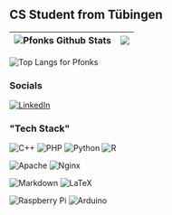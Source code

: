## CS Student from Tübingen

| ![Pfonks Github Stats](https://github-readme-stats.vercel.app/api?username=pfonks\&rank_icon=github&theme=dark&hide_border=true) | ![](https://github-readme-streak-stats.herokuapp.com/?user=Pfonks&theme=dark&hide_border=true) |
|----------------------------------------------------------------------------------------------------------------------------------|------------------------------------------------------------------------------------------------|

![Top Langs for Pfonks](https://github-readme-stats.vercel.app/api/top-langs/?username=pfonks&&theme=dark&hide_border=true&layout=donut)

### Socials
[![LinkedIn](https://img.shields.io/badge/LinkedIn-%230077B5.svg?logo=linkedin&logoColor=white)](https://linkedin.com/in/malte-h) 

### "Tech Stack"
![C++](https://img.shields.io/badge/c++-%2300599C.svg?style=for-the-badge&logo=c%2B%2B&logoColor=white) ![PHP](https://img.shields.io/badge/php-%23777BB4.svg?style=for-the-badge&logo=php&logoColor=white)  ![Python](https://img.shields.io/badge/python-3670A0?style=for-the-badge&logo=python&logoColor=ffdd54) ![R](https://img.shields.io/badge/r-%23276DC3.svg?style=for-the-badge&logo=r&logoColor=white)


 ![Apache](https://img.shields.io/badge/apache-%23D42029.svg?style=for-the-badge&logo=apache&logoColor=white) ![Nginx](https://img.shields.io/badge/nginx-%23009639.svg?style=for-the-badge&logo=nginx&logoColor=white) 


![Markdown](https://img.shields.io/badge/markdown-%23000000.svg?style=for-the-badge&logo=markdown&logoColor=white) ![LaTeX](https://img.shields.io/badge/latex-%23008080.svg?style=for-the-badge&logo=latex&logoColor=white)


![Raspberry Pi](https://img.shields.io/badge/-RaspberryPi-C51A4A?style=for-the-badge&logo=Raspberry-Pi) ![Arduino](https://img.shields.io/badge/-Arduino-00979D?style=for-the-badge&logo=Arduino&logoColor=white)
